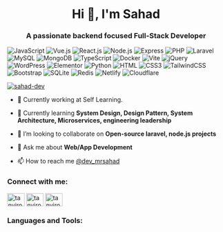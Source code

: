 <h1 align="center">Hi 👋, I'm Sahad</h1>
<h3 align="center">A passionate backend focused Full-Stack Developer</h3>

![JavaScript](https://img.shields.io/badge/JavaScript-F7DF1E?style=flat-square&logo=javascript&logoColor=black)
![Vue.js](https://img.shields.io/badge/Vue.js-35495E?style=flat-square&logo=vue.js&logoColor=4FC08D)
![React.js](https://img.shields.io/badge/React.js-0081CB?style=flat-square&logo=react&logoColor=61DAFB)
![Node.js](https://img.shields.io/badge/Node.js-43853D?style=flat-square&logo=node.js&logoColor=white)
![Express](https://img.shields.io/badge/Express-003545?style=flat-square&logo=express&logoColor=white)
![PHP](https://img.shields.io/badge/PHP-777BB4?style=flat-square&logo=php&logoColor=white)
![Laravel](https://img.shields.io/badge/Laravel-FF2D20?style=flat-square&logo=laravel&logoColor=white)
![MySQL](https://img.shields.io/badge/MySQL-005C84?style=flat-square&logo=mysql&logoColor=white)
![MongoDB](https://img.shields.io/badge/MongoDB-003545?style=flat-square&logo=mongodb&logoColor=white)
![TypeScript](https://img.shields.io/badge/TypeScript-007ACC?style=flat-square&logo=typescript&logoColor=white)
![Docker](https://img.shields.io/badge/Docker-0CC1F3?style=flat-square&logo=docker&logoColor=white)
![Vite](https://img.shields.io/badge/Vite-593D88?style=flat-square&logo=vite&logoColor=white)
![jQuery](https://img.shields.io/badge/jQuery-0769AD?style=flat-square&logo=jquery&logoColor=white)
![WordPress](https://img.shields.io/badge/Wordpress-21759B?style=flat-square&logo=wordpress&logoColor=white)
![Elementor](https://img.shields.io/badge/Elementor-9146FF?style=flat-square&logo=elementor&logoColor=white)
![Python](https://img.shields.io/badge/Python-3776AB?style=flat-square&logo=python&logoColor=white)
![HTML](https://img.shields.io/badge/HTML5-E34F26?style=flat-square&logo=html5&logoColor=white)
![CSS3](https://img.shields.io/badge/CSS3-1572B6?style=flat-square&logo=css3&logoColor=white)
![TailwindCSS](https://img.shields.io/badge/Tailwind_CSS-38B2AC?style=flat-square&logo=tailwind-css&logoColor=white)
![Bootstrap](https://img.shields.io/badge/Bootstrap-563D7C?style=flat-square&logo=bootstrap&logoColor=white)
![SQLite](https://img.shields.io/badge/SQLite-07405E?style=flat-square&logo=sqlite&logoColor=white)
![Redis](https://img.shields.io/badge/redis-%23DD0031.svg?&style=flat-square&logo=redis&logoColor=white)
![Netlify](https://img.shields.io/badge/Netlify-00C7B7?style=flat-square&logo=netlify&logoColor=white)
![Cloudflare](https://img.shields.io/badge/Cloudflare-F38020?style=flat-square&logo=Cloudflare&logoColor=white)


<p align="left"><a href="https://twitter.com/dev_mrsahad" target="blank"><img
        alt="sahad-dev" src="https://img.shields.io/twitter/follow/dev_mrsahad?logo=twitter&style=for-the-badge"/></a>
</p>

- 🔭 Currently working at Self Learning. <!--[Dorik](https://dorik.com/)-->

- 🌱 Currently learning **System Design, Design Pattern, System Architecture, Microservices, engineering leadership**

- 👯 I’m looking to collaborate on **Open-source laravel, node.js projects**

- 💬 Ask me about **Web/App Development**

- 📫 How to reach me [@dev_mrsahad](https://twitter.com/dev_mrsahad)

<h3 align="left">Connect with me:</h3>
<p align="left">
    <a href="https://twitter.com/dev_mrsahad" target="blank"><img align="center"
                                                                  alt="tanvironair"
                                                                  height="30"
                                                                  src="https://cdn.jsdelivr.net/npm/simple-icons@3.0.1/icons/twitter.svg"
                                                                  width="40"/></a>
    <a href="https://www.linkedin.com/in/sahaduzzaman-cse/" target="blank"><img align="center"
                                                                      alt="tanvironair"
                                                                      height="30"
                                                                      src="https://cdn.jsdelivr.net/npm/simple-icons@3.0.1/icons/linkedin.svg"
                                                                      width="40"/></a>
    <a href="https://www.facebook.com/sahad.cse" target="blank"><img align="center"
                                                             alt="tanvironair"
                                                             height="30"
                                                             src="https://cdn.jsdelivr.net/npm/simple-icons@3.0.1/icons/facebook.svg"
                                                             width="40"/></a>
</p>

<!--<table>
    <tbody>
    <tr>
        <td><a href="https://nodejs.org" target="_blank"> <img
                alt="nodejs"
                height="40"
                src="https://raw.githubusercontent.com/devicons/devicon/master/icons/nodejs/nodejs-original-wordmark.svg"
                width="40"/> </a>
        </td>
        <td><a href="https://expressjs.com" target="_blank"> <img
                alt="express"
                height="40"
                src="https://raw.githubusercontent.com/devicons/devicon/master/icons/express/express-original-wordmark.svg"
                width="40"/> </a>
        </td>
        <td>
            <a href="https://developer.mozilla.org/en-US/docs/Web/JavaScript" target="_blank"> <img
                    alt="javascript"
                    height="40"
                    src="https://raw.githubusercontent.com/devicons/devicon/master/icons/javascript/javascript-original.svg"
                    width="40"/> </a>
        </td>
        <td>
            <a
                    href="https://www.mongodb.com/" target="_blank"> <img
                    alt="mongodb"
                    height="40"
                    src="https://raw.githubusercontent.com/devicons/devicon/master/icons/mongodb/mongodb-original-wordmark.svg"
                    width="40"/> </a>
        </td>
    </tr>
    <tr>
        <td>
            <a href="https://git-scm.com/" target="_blank"> <img
                    alt="git" height="40" src="https://www.vectorlogo.zone/logos/git-scm/git-scm-icon.svg" width="40"/>
            </a>
        </td>
        <td>
            <a
                    href="https://graphql.org" target="_blank"> <img
                    alt="graphql" height="40" src="https://www.vectorlogo.zone/logos/graphql/graphql-icon.svg"
                    width="40"/>
            </a>
        </td>
        <td><a href="https://kafka.apache.org/" target="_blank"> <img
                alt="kafka" height="40" src="https://www.vectorlogo.zone/logos/apache_kafka/apache_kafka-icon.svg"
                width="40"/>
        </a></td>
        <td><a href="https://www.linux.org/" target="_blank"> <img
                alt="linux"
                height="40"
                src="https://raw.githubusercontent.com/devicons/devicon/master/icons/linux/linux-original.svg"
                width="40"/> </a>
        </td>
    </tr>
    <tr>
        <td>
            <a href="https://www.docker.com/" target="_blank"> <img
                    alt="docker"
                    height="40"
                    src="https://raw.githubusercontent.com/devicons/devicon/master/icons/docker/docker-original-wordmark.svg"
                    width="40"/> </a>
        </td>
        <td>
            <a href="https://heroku.com" target="_blank"> <img
                    alt="heroku"
                    height="40" src="https://www.vectorlogo.zone/logos/heroku/heroku-icon.svg" width="40"/> </a>
        </td>
        <td><a href="https://github.com/puppeteer/puppeteer" target="_blank">
            <img alt="puppeteer" height="40" src="https://www.vectorlogo.zone/logos/pptrdev/pptrdev-official.svg"
                 width="40"/>
        </a></td>
        <td><a href="https://www.rabbitmq.com" target="_blank"> <img
                alt="rabbitMQ" height="40" src="https://www.vectorlogo.zone/logos/rabbitmq/rabbitmq-icon.svg"
                width="40"/> </a>
        </td>
    </tr>
    <tr>
        <td><a href="https://redis.io" target="_blank"> <img
                alt="redis"
                height="40"
                src="https://raw.githubusercontent.com/devicons/devicon/master/icons/redis/redis-original-wordmark.svg"
                width="40"/> </a>
        </td>
        <td><a href="https://www.typescriptlang.org/" target="_blank"> <img
                alt="typescript"
                height="40"
                src="https://raw.githubusercontent.com/devicons/devicon/master/icons/typescript/typescript-original.svg"
                width="40"/> </a></td>
        <td><a href="https://zapier.com" target="_blank"> <img
                alt="zapier" height="40" src="https://www.vectorlogo.zone/logos/zapier/zapier-icon.svg" width="40"/>
        </a></td>
        <td><a href="https://www.github.com" target="_blank"><img alt="GitHub"
                                                                  src="https://raw.githubusercontent.com/devicons/devicon/master/icons/github/github-original-wordmark.svg"/></a>
        </td>
        <td><a href="https://html.spec.whatwg.org/" target="_blank"><img alt="HTML5"
                                                                         src="https://raw.githubusercontent.com/devicons/devicon/master/icons/html5/html5-original-wordmark.svg"
                                                                         title="HTML5"/></a></td>
    </tr>
    </tbody>
</table>-->

<h3 align="left">Languages and Tools:</h3>
<p align="left">

</p>

<!--[![Tanvir Islam](https://github-readme-stats.vercel.app/api?username=tanvirrb&count_private=true&show_icons=true&include_all_commits=true&theme=nightowl)]()

[![Langguages](https://github-readme-stats.vercel.app/api/top-langs/?username=tanvirrb&hide=stylus,java&langs_count=10&theme=nightowl)]()
